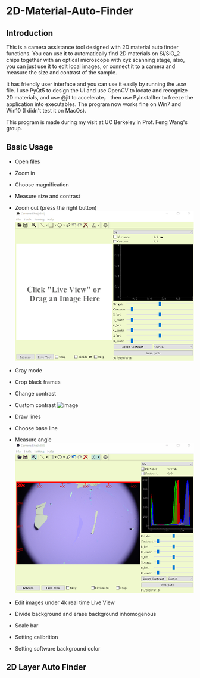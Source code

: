 # 2D-Material-Auto-Finder

## Introduction

This is a camera assistance tool designed with 2D material auto finder functions. 
You can use it to automatically find 2D materials on 
Si/SiO_2 chips together with an optical microscope with xyz scanning stage, also, you can just use it to edit local images, or 
connect it to a camera and measure the size and contrast of the sample. 

It has friendly user interface and you can use it easily by running the *.exe* file. I use PyQt5 to design the UI and use OpenCV to locate 
and recognize 2D materials, and use @jit to accelerate， then use PyInstallter to freeze the application into executables. 
The program now works fine on Win7 and Win10 (I didn't test it on MacOs).

This program is made during my visit at UC Berkeley in Prof. Feng Wang's group.

## Basic Usage
- Open files
- Zoom in
- Choose magnification
- Measure size and contrast
- Zoom out (press the right button)
![image](https://github.com/jingxuxie/2D-Material-Auto-Finder/blob/master/readme/start.gif)

- Gray mode
- Crop black frames
- Change contrast
- Custom contrast
![image](https://github.com/jingxuxie/2D-Material-Auto-Finder/blob/master/readme/contrast.gif)

- Draw lines
- Choose base line
- Measure angle
![image](https://github.com/jingxuxie/2D-Material-Auto-Finder/blob/master/readme/angle.gif)

- Edit images under 4k real time Live View
- Divide background and erase background inhomogenous
- Scale bar
- Setting calibrition
- Setting software background color

## 2D Layer Auto Finder

